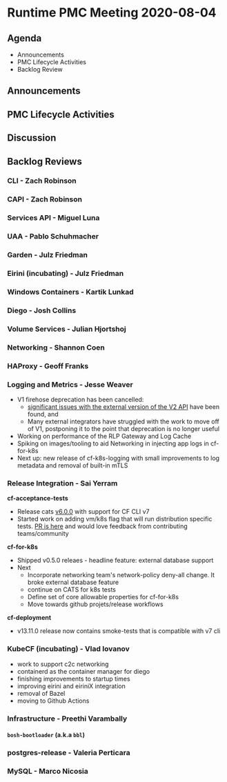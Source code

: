 # Runtime PMC Meeting 2020-08-04

## Agenda

* Announcements
* PMC Lifecycle Activities
* Backlog Review


## Announcements


## PMC Lifecycle Activities


## Discussion


## Backlog Reviews

### CLI - Zach Robinson


### CAPI - Zach Robinson


### Services API - Miguel Luna


### UAA - Pablo Schuhmacher


### Garden - Julz Friedman


### Eirini (incubating) - Julz Friedman


### Windows Containers - Kartik Lunkad


### Diego - Josh Collins


### Volume Services - Julian Hjortshoj


### Networking - Shannon Coen


### HAProxy - Geoff Franks


### Logging and Metrics - Jesse Weaver
- V1 firehose deprecation has been cancelled:
  - [significant issues with the external version of the V2 API](https://community.pivotal.io/s/article/Consuming-logs-metrics-via-the-RLP-Gateway-V2-Firehose-API-will-show-reduced-performance?language=en_US) have been found, and
  - Many external integrators have struggled with the work to move off of V1, postponing it to the point that deprecation is no longer useful
- Working on performance of the RLP Gateway and Log Cache
- Spiking on images/tooling to aid Networking in injecting app logs in cf-for-k8s
- Next up: new release of cf-k8s-logging with small improvements to log metadata and removal of built-in mTLS

### Release Integration - Sai Yerram
**cf-acceptance-tests**
- Release cats [v6.0.0](https://github.com/cloudfoundry/cf-acceptance-tests/releases/tag/v6.0.0) with support for CF CLI v7
- Started work on adding vm/k8s flag that will run distribution specific tests. [PR is here](https://github.com/cloudfoundry/cf-acceptance-tests/pull/429) and would love feedback from contributing teams/community 

**cf-for-k8s**
- Shipped v0.5.0 releaes - headline feature: external database support
- Next
  - Incorporate networking team's network-policy deny-all change. It broke external database feature
  - continue on CATS for k8s tests
  - Define set of core allowable properties for cf-for-k8s
  - Move towards github projets/release workflows

**cf-deployment**
- v13.11.0 release now contains smoke-tests that is compatible with v7 cli 

### KubeCF (incubating) - Vlad Iovanov

- work to support c2c networking
- containerd as the container manager for diego
- finishing improvements to startup times
- improving eirini and eiriniX integration
- removal of Bazel
- moving to Github Actions

### Infrastructure - Preethi Varambally

#### `bosh-bootloader` (a.k.a `bbl`)


### postgres-release - Valeria Perticara


### MySQL - Marco Nicosia
